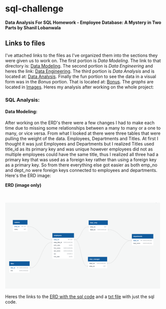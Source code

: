 # sql-challenge


**Data Analysis For SQL Homework - Employee Database: A Mystery in Two Parts by Shanil Lobanwala**

## Links to files

I've attached links to the files as I've organized them into the sections they were given us to work on. The first portion is *Data Modeling*. The link to that directory is: [Data Modeling](https://github.com/slobanwala1/sql-challenge/tree/main/my_submission/Data_Modeling). The second portion is *Data Engineering* and heres the link: [Data Engineering](https://github.com/slobanwala1/sql-challenge/tree/main/my_submission/Data_Engineering). The third portion is *Data Analysis* and is located at: [Data Analysis](https://github.com/slobanwala1/sql-challenge/tree/main/my_submission/Data_Analysis). Finally the fun portion to see the data in a visual form was in the *Bonus* portion. That is located at: [Bonus](https://github.com/slobanwala1/sql-challenge/tree/main/my_submission/Bonus). The *graphs* are located in [Images](https://github.com/slobanwala1/sql-challenge/tree/main/my_submission/Images). Heres my analysis after working on the whole project:

### SQL Analysis:


#### Data Modeling:

After working on the ERD's there were a few changes I had to make each time due to missing some relationships between a many to many or a one to many, or vice versa. From what I looked at there were three tables that were pulling the weight of the data. Employees, Departments and Titles. At first I thought it was just Employees and Departments but I realized Titles used title_id as its primary key and was unique however employees did not as multiple employees could have the same title, thus I realized all three had a primary key that was used as a foreign key rather than using a foreign key as a primary key. So from there everything else got easier as both emp_no and dept_no were foreign keys connected to employees and departments. Here's the ERD image:

**ERD (image only)**

<br>
<br>
<img src="https://github.com/slobanwala1/sql-challenge/blob/main/my_submission/Images/Pewlett_Hackard_files_ERD_ImgOnly.PNG" width="500">

Heres the links to the [ERD with the sql code](https://github.com/slobanwala1/sql-challenge/blob/main/my_submission/Images/Pewlett_Hackard_files_ERD.PNG) and a [txt file](https://github.com/slobanwala1/sql-challenge/blob/main/my_submission/Data_Modeling/Pewlett_Hackard_files_ERD_text.txt) with just the sql code.
